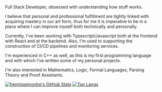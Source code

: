 Full Stack Developer, obsessed with understanding how stuff works.

I believe that personal and professional fulfillment are tightly linked with acquiring mastery in our art form, thus for me it is imperative to be in a place where I can improve myself both technically and personally.

Currently, I've been working with Typescript/Javascript both at the frontend with React and at the backend. Also, I'm used to supporting the construction of CI/CD pipelines and monitoring services.

I'm experienced in C++ as well, as this is my first programming language and with which I've written some of my personal projects.

I'm also interested in Mathematics, Logic, Formal Languages, Parsing Theory and Proof Assistants.

[![henriqueinonhe's GitHub Stats](https://github-readme-stats.vercel.app/api?username=henriqueinonhe&count_private=true&theme=dracula&show_icons=true)](https://github.com/henriqueinonhe/github-readme-stats)
[![Top Langs](https://github-readme-stats.vercel.app/api/top-langs/?username=henriqueinonhe&layout=compact&theme=dracula)](https://github.com/anuraghazra/github-readme-stats)

